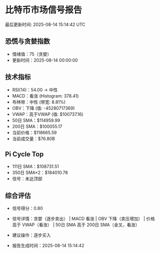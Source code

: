 # 比特币市场信号报告

最后更新时间: 2025-08-14 15:14:42 UTC

## 恐慌与贪婪指数
- 情绪值：75（贪婪）
- 更新时间：2025-08-14 00:00:00

## 技术指标
- RSI(14)：54.00 → 中性
- MACD：看涨 (Histogram: 378.41)
- 布林带：中性 (带宽: 8.81%)
- OBV：下降 (值: -45280717369)
- VWAP：高于VWAP (值: $100737.16)
- 50日 SMA：$114959.99
- 200日 SMA：$100055.17
- 当前价格：$118665.59
- 当前成交量：$76.80B

## Pi Cycle Top
- 111日 SMA：$108731.51
- 350日 SMA×2：$184010.78
- 信号：未达顶部

## 综合评估
- 信号得分：0.80
- 信号详情：贪婪（逐步卖出） | MACD 看涨 | OBV 下降（卖压增加） | 价格高于 VWAP（看涨） | 50日 SMA 高于 200日 SMA（金叉，看涨）
- 建议操作：逐步买入

- 报告生成时间：2025-08-14 15:14:42